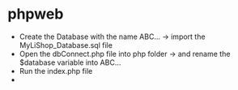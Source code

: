 # phpweb
- Create the Database with the name ABC... -> import the MyLiShop_Database.sql file
- Open the dbConnect.php file into php folder -> and rename the $database variable into ABC...
- Run the index.php file
- 
